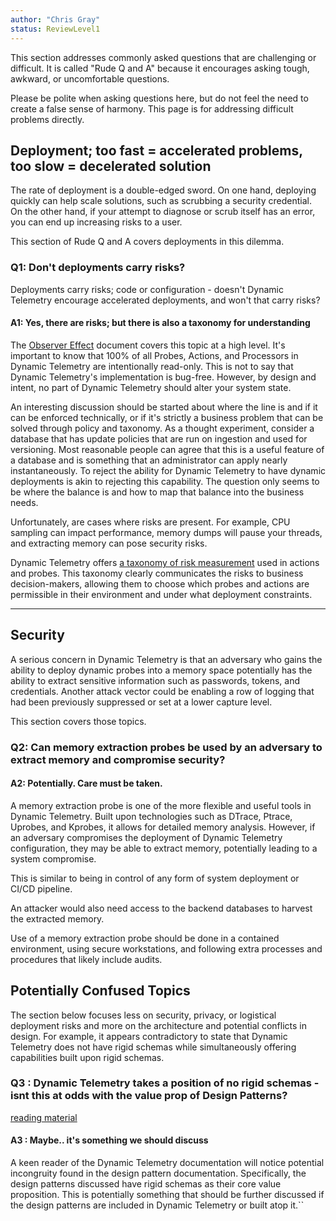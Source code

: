 ```yaml
---
author: "Chris Gray"
status: ReviewLevel1
---
```


This section addresses commonly asked questions that are challenging or difficult. It is called "Rude Q and A" because it encourages asking tough, awkward, or uncomfortable questions.

Please be polite when asking questions here, but do not feel the need to create a false sense of harmony. This page is for addressing difficult problems directly.

## Deployment;  too fast = accelerated problems,  too slow = decelerated solution
The rate of deployment is a double-edged sword. On one hand, deploying quickly can help scale solutions, such as scrubbing a security credential. On the other hand, if your attempt to diagnose or scrub itself has an error, you can end up increasing risks to a user.

This section of Rude Q and A covers deployments in this dilemma.


### Q1: Don't deployments carry risks?
Deployments carry risks; code or configuration - doesn't Dynamic Telemetry encourage accelerated deployments, and won't that carry risks?

#### A1: Yes, there are risks; but there is also a taxonomy for understanding
The [Observer Effect](./PositionPaper.ObserverEffect.document.md) document covers this topic at a high level. It's important to know that 100% of all Probes, Actions, and Processors in Dynamic Telemetry are intentionally read-only. This is not to say that Dynamic Telemetry's implementation is bug-free. However, by design and intent, no part of Dynamic Telemetry should alter your system state.

An interesting discussion should be started about where the line is and if it can be enforced technically, or if it's strictly a business problem that can be solved through policy and taxonomy. As a thought experiment, consider a database that has update policies that are run on ingestion and used for versioning. Most reasonable people can agree that this is a useful feature of a database and is something that an administrator can apply nearly instantaneously. To reject the ability for Dynamic Telemetry to have dynamic deployments is akin to rejecting this capability. The question only seems to be where the balance is and how to map that balance into the business needs.

Unfortunately, are cases where risks are present. For example, CPU sampling can impact performance, memory dumps will pause your threads, and extracting memory can pose security risks.

Dynamic Telemetry offers [a taxonomy of risk measurement](./PositionPaper.ProbeRiskLevels.document.md) used in actions and probes. This taxonomy clearly communicates the risks to business decision-makers, allowing them to choose which probes and actions are permissible in their environment and under what deployment constraints.


----

## Security

A serious concern in Dynamic Telemetry is that an adversary who gains the ability to deploy dynamic probes into a memory space potentially has the ability to extract sensitive information such as passwords, tokens, and credentials. Another attack vector could be enabling a row of logging that had been previously suppressed or set at a lower capture level.

This section covers those topics.

### Q2: Can memory extraction probes be used by an adversary to extract memory and compromise security?

#### A2: Potentially. Care must be taken.
A memory extraction probe is one of the more flexible and useful tools in Dynamic Telemetry. Built upon technologies such as DTrace, Ptrace, Uprobes, and Kprobes, it allows for detailed memory analysis. However, if an adversary compromises the deployment of Dynamic Telemetry configuration, they may be able to extract memory, potentially leading to a system compromise.

This is similar to being in control of any form of system deployment or CI/CD pipeline.

An attacker would also need access to the backend databases to harvest the extracted memory.

Use of a memory extraction probe should be done in a contained environment, using secure workstations, and following extra processes and procedures that likely include audits.


## Potentially Confused Topics

The section below focuses less on security, privacy, or logistical deployment risks and more on the architecture and potential conflicts in design. For example, it appears contradictory to state that Dynamic Telemetry does not have rigid schemas while simultaneously offering capabilities built upon rigid schemas.

### Q3 : Dynamic Telemetry takes a position of no rigid schemas - isnt this at odds with the value prop of Design Patterns?

[reading material](./PositionPaper.SharingDataAmongStakeHoldersIsHard.document.md)

#### A3 : Maybe.. it's something we should discuss
A keen reader of the Dynamic Telemetry documentation will notice potential incongruity found in the design pattern documentation. Specifically, the design patterns discussed have rigid schemas as their core value proposition. This is potentially something that should be further discussed if the design patterns are included in Dynamic Telemetry or built atop it.``